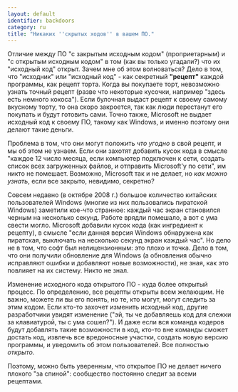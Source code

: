 ```yaml
---
layout: default
identifier: backdoors
category: ru
title: "Никаких ''скрытых ходов'' в вашем ПО."
---
```


Отличие между ПО "с закрытым исходным кодом" (проприетарным) и "с открытым исходным кодом" в том (как вы только угадали?) что их "исходный код" открыт. Зачем мне об этом волноваться? Дело в том, что "исходник" или "исходный код" - как секретный <b>"рецепт"</b> каждой программы, как рецепт торта. Когда вы покупаете торт, невозможно узнать точный рецепт (разве что некоторые кусочки, например "здесь есть немного кокоса"). Если булочная выдаст рецепт к своему самому вкусному торту, то она скоро закроется, так как люди перестанут его покупать и будут готовить сами. Точно также, Microsoft не выдает исходный код к своему ПО, такому как Windows, и именно поэтому они делают такие деньги.

Проблема в том, что они могут положить <i>что угодно</i> в свой рецепт, и мы об этом не узнаем. Если они захотят добавить кусок кода в смысле "каждое 12 число месяца, если компьютер подключен к сети, создать список всех загруженных файлов, и отправить Microsoft'у по сети", им никто не помешает. Возможно, Microsoft так и не делает, но <i>как можно узнать</i>, если все закрыто, невидимо, секретно?

Совсем недавно (в октябре 2008 г.) большое количество китайских пользователей Windows (многие из них пользовались пиратской Windows) заметили кое-что странное: каждый час экран становился черным на несколько секунд. Работе врядли помешало, а вот с ума свести могло. Microsoft добавили кусок кода (как ингредиент к рецепту), в смысле "если данная версия Windows обнаружена как пиратская, выключать на несколько секунд экран каждый час". Но дело не в том, что софт был нелицензионным: это плохо и точка. Дело в том, что они получили обновление для Windows (а обновления обычно исправляют ошибки и добавляют новые возможности), не зная, как это повлияет на их систему. Никто не знал.

Изменение исходного кода открытого ПО - куда более открытый процесс. По определению, все рецепты открыты всем желающим. Не важно, можете ли вы его понять, но те, кто могут, могут следить за этим кодом. Если кто-то захочет изменить исходный код, другие разработчики увидят изменение ("эй, ты че добавляешь код для слежки за клавиатурой, ты с ума сошел?"). И даже если вся команда кодеров будут добавлять такие возможности в код, кто-то вне команды сможет достать код, извлечь все вредоносные участки, создать новую версию программы, и уведомить об этом пользователей. Все полностью <i>открыто</i>.

Поэтому, можно быть уверенным, что открытое ПО не делает ничего плохого "за спиной": сообщество постоянно следит за всеми рецептами.




